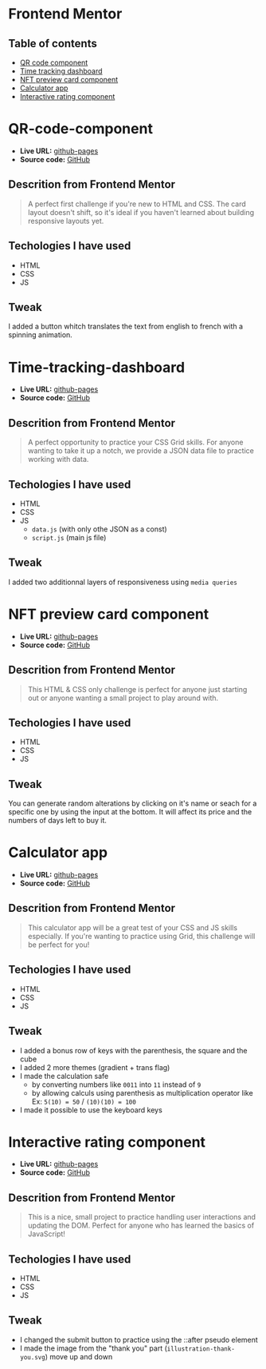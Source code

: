 # Frontend Mentor
## Table of contents

- [QR code component](#qr-code-component)
- [Time tracking dashboard](#time-tracking-dashboard)
- [NFT preview card component](#nft-preview-card-component)
- [Calculator app](#calculator-app)
- [Interactive rating component](#interactive-rating-component)


# QR-code-component
- **Live URL:** [github-pages](https://bahailime.github.io/Frontend-Mentor-Chanllanges/QR-code-component/)
- **Source code:** [GitHub](https://github.com/BahAilime/Frontend-Mentor-Chanllanges/tree/main/QR-code-component)
## Descrition from Frontend Mentor
> A perfect first challenge if you're new to HTML and CSS. The card layout doesn't shift, so it's ideal if you haven't learned about building responsive layouts yet.
## Techologies I have used
  - HTML
  - CSS
  - JS
## Tweak
I added a button whitch translates the text from english to french with a spinning animation.
# Time-tracking-dashboard
- **Live URL:** [github-pages](https://bahailime.github.io/Frontend-Mentor-Chanllanges/Time-tracking-dashboard/)
- **Source code:** [GitHub](https://github.com/BahAilime/Frontend-Mentor-Chanllanges/tree/main/Time-tracking-dashboard)
## Descrition from Frontend Mentor
> A perfect opportunity to practice your CSS Grid skills. For anyone wanting to take it up a notch, we provide a JSON data file to practice working with data.
## Techologies I have used
  - HTML
  - CSS
  - JS
    - `data.js` (with only othe JSON as a const)
    - `script.js` (main js file)
## Tweak
I added two additionnal layers of responsiveness using `media queries`
# NFT preview card component
- **Live URL:** [github-pages](https://bahailime.github.io/Frontend-Mentor-Chanllanges/nft-preview-card-component/)
- **Source code:** [GitHub](https://github.com/BahAilime/Frontend-Mentor-Chanllanges/tree/main/nft-preview-card-component)
## Descrition from Frontend Mentor
>This HTML & CSS only challenge is perfect for anyone just starting out or anyone wanting a small project to play around with.
## Techologies I have used
  - HTML
  - CSS
  - JS
## Tweak
You can generate random alterations by clicking on it's name or seach for a specific one by using the input at the bottom. It will affect its price and the numbers of days left to buy it.
# Calculator app
- **Live URL:** [github-pages](https://bahailime.github.io/Frontend-Mentor-Chanllanges/calculator-app-main/)
- **Source code:** [GitHub](https://github.com/BahAilime/Frontend-Mentor-Chanllanges/tree/main/calculator-app-main)
## Descrition from Frontend Mentor
>This calculator app will be a great test of your CSS and JS skills especially. If you're wanting to practice using Grid, this challenge will be perfect for you!
## Techologies I have used
  - HTML
  - CSS
  - JS
## Tweak
- I added a bonus row of keys with the parenthesis, the square and the cube
- I added 2 more themes (gradient + trans flag)
- I made the calculation safe
  - by converting numbers like `0011` into `11` instead of `9`
  - by allowing calculs using parenthesis as multiplication operator like Ex: `5(10) = 50` / `(10)(10) = 100`
- I made it possible to use the keyboard keys

# Interactive rating component
- **Live URL:** [github-pages](https://bahailime.github.io/Frontend-Mentor-Chanllanges/)
- **Source code:** [GitHub](https://github.com/BahAilime/Frontend-Mentor-Chanllanges/)
## Descrition from Frontend Mentor
>This is a nice, small project to practice handling user interactions and updating the DOM. Perfect for anyone who has learned the basics of JavaScript!
## Techologies I have used
  - HTML
  - CSS
  - JS
## Tweak
- I changed the submit button to practice using the ::after pseudo element
- I made the image from the "thank you" part (`illustration-thank-you.svg`) move up and down